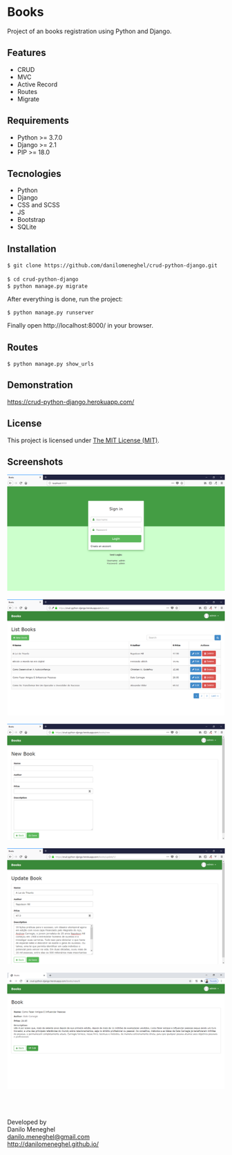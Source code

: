 # Books

Project of an books registration using Python and Django.

## Features

- CRUD
- MVC
- Active Record
- Routes
- Migrate

## Requirements

- Python >= 3.7.0
- Django >= 2.1
- PIP >= 18.0

## Tecnologies

- Python
- Django
- CSS and SCSS
- JS
- Bootstrap
- SQLite

## Installation

```
$ git clone https://github.com/danilomeneghel/crud-python-django.git

$ cd crud-python-django
$ python manage.py migrate
```

After everything is done, run the project:

```
$ python manage.py runserver
```

Finally open http://localhost:8000/ in your browser.

## Routes

```
$ python manage.py show_urls
```

## Demonstration

https://crud-python-django.herokuapp.com/

## License

This project is licensed under <a href="LICENSE">The MIT License (MIT)</a>.

## Screenshots

![Screenshots](screenshots/screenshot01.png)<br><br>
![Screenshots](screenshots/screenshot02.png)<br><br>
![Screenshots](screenshots/screenshot03.png)<br><br>
![Screenshots](screenshots/screenshot04.png)<br><br>
![Screenshots](screenshots/screenshot05.png)<br><br>

<br><br>
Developed by<br>
Danilo Meneghel<br>
danilo.meneghel@gmail.com<br>
http://danilomeneghel.github.io/<br>

